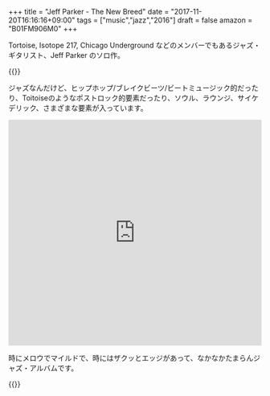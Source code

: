 +++
title = "Jeff Parker - The New Breed"
date = "2017-11-20T16:16:16+09:00"
tags = ["music","jazz","2016"]
draft = false
amazon = "B01FM906M0"
+++

Tortoise, Isotope 217, Chicago Underground などのメンバーでもあるジャズ・ギタリスト、Jeff Parker のソロ作。

{{<youtube src="rLsTOdFeX-g" title="Jeff Parker - Get Dressed">}}

ジャズなんだけど、ヒップホップ/ブレイクビーツ/ビートミュージック的だったり、Toitoiseのようなポストロック的要素だったり、ソウル、ラウンジ、サイケデリック、さまざまな要素が入っています。

<div class="embed">
<iframe width="100%" height="450" scrolling="no" frameborder="no" src="https://w.soundcloud.com/player/?url=https%3A//api.soundcloud.com/playlists/177641928&amp;color=%23ff5500&amp;auto_play=false&amp;hide_related=false&amp;show_comments=true&amp;show_user=true&amp;show_reposts=false&amp;show_teaser=true&amp;visual=true"></iframe>
</div>

時にメロウでマイルドで、時にはザクッとエッジがあって、なかなかたまらんジャズ・アルバムです。

{{<amazon asin="B01FM906M0" title="Jeff Parker - The New Breed" >}}
